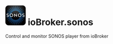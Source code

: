 ![architecture](admin/sonos.png)
ioBroker.sonos
==============

Control and monitor SONOS player from ioBroker

